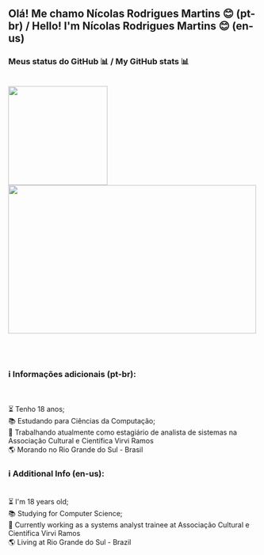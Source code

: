 ## Olá! Me chamo Nícolas Rodrigues Martins 😊 (pt-br) /  Hello! I'm Nícolas Rodrigues Martins 😊 (en-us)

### Meus status do GitHub 📊  / My GitHub stats 📊

<br>

<div>
    <img height="200" src="https://github-readme-stats.vercel.app/api?username=nicomartins2&show_icons=true&theme=darcula">
    <img height="300" width="500" src="https://github-readme-stats.vercel.app/api/top-langs/?username=nicomartins2&show_icons=true&theme=darcula">
</div>

<br><br>

### ℹ️ Informações adicionais (pt-br):
<br><br>
⏳ Tenho 18 anos; <br>
📚 Estudando para Ciências da Computação; <br>
🪪 Trabalhando atualmente como estagiário de analista de sistemas na Associação Cultural e Científica Virvi Ramos <br>
🌎 Morando no Rio Grande do Sul - Brasil <br>

### ℹ️ Additional Info (en-us): <br><br>

⏳ I'm 18 years old; <br>
📚 Studying for Computer Science; <br>
🪪 Currently working as a systems analyst trainee at Associação Cultural e Científica Virvi Ramos <br>
🌎 Living at Rio Grande do Sul - Brazil
